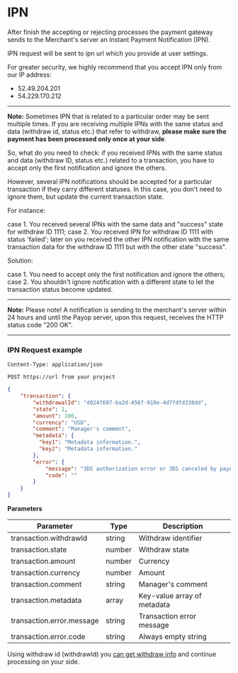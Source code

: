 # IPN

After finish the accepting or rejecting processes the payment gateway sends to the Merchant's server an Instant Payment Notification (IPN).

IPN request will be sent to ipn url which you provide at user settings.

For greater security, we highly recommend that you accept IPN only from our IP address:
* 52.49.204.201
* 54.229.170.212

----
**Note:** Sometimes IPN that is related to a particular order may be sent multiple times. If you are receiving multiple IPNs with the same status and data (withdraw id, status etc.) that refer to withdraw, **please make sure the payment has been processed only once at your side**.

So, what do you need to check: if you received IPNs with the same status and data (withdraw ID, status etc.) related to a transaction, you have to accept only the first notification and ignore the others.

However, several IPN notifications should be accepted for a particular transaction if they carry different statuses. In this case, you don't need to ignore them, but update the current transaction state.

For instance:

case 1. You received several IPNs with the same data and "success" state for withdraw ID 1111;
case 2. You received IPN for withdraw ID 1111 with status 'failed'; later on you received the other IPN notification with the same transaction data for the withdraw ID 1111 but with the other state "success".

Solution:

case 1. You need to accept only the first notification and ignore the others;
case 2. You shouldn't ignore notification with a different state to let the transaction status become updated.

----
**Note:** Please note! A notification is sending to the merchant's server within 24 hours
and until the Payop server, upon this request, receives the HTTP status code "200 OK".

----

### IPN Request example

`Content-Type: application/json`

`POST https://url from your project`

```json
{
    "transaction": {
        "withdrawalId": "d024f697-ba2d-456f-910e-4d7fdfd338dd",
        "state": 1,
        "amount": 100,
        "currency": "USD",
        "comment": "Manager's comment",
        "metadata": {
          "key1": "Metadata information.",
          "key2": "Metadata information."
        },
        "error": {
            "message": "3DS authorization error or 3DS canceled by payer",
            "code": ""
        }
    }
}
```

**Parameters**

Parameter                       |  Type   |                 Description     |
--------------------------------|---------|---------------------------------| 
transaction.withdrawId          | string  | Withdraw identifier             |
transaction.state               | number  | Withdraw state                  |
transaction.amount              | number  | Currency                        |
transaction.currency            | number  | Amount                          |
transaction.comment             | string  | Manager's comment               |
transaction.metadata            | array   | Key-value array of metadata     |
transaction.error.message       | string  | Transaction error message       |
transaction.error.code          | string  | Always empty string             |

Using withdraw id (withdrawId) you [can get withdraw info](getWithdrawal.md)
and continue processing on your side.